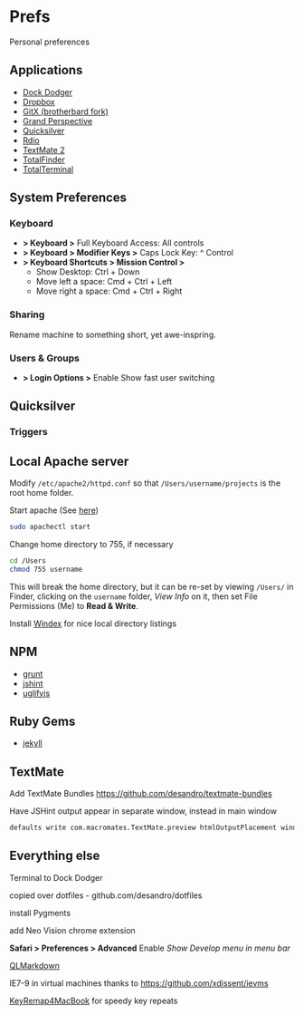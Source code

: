 # Prefs

Personal preferences

## Applications

+ [Dock Dodger](http://foggynoggin.com/dockdodger)
+ [Dropbox](http://www.dropbox.com)
+ [GitX (brotherbard fork)](https://github.com/brotherbard/gitx/downloads)
+ [Grand Perspective](http://grandperspectiv.sourceforge.net/)
+ [Quicksilver](http://qsapp.com/)
+ [Rdio](http://www.rdio.com/apps/)
+ [TextMate 2](http://macromates.com/)
+ [TotalFinder](http://totalfinder.binaryage.com/)
+ [TotalTerminal](http://totalterminal.binaryage.com/)

## System Preferences

### Keyboard

+ **> Keyboard >** Full Keyboard Access: All controls
+ **> Keyboard > Modifier Keys >** Caps Lock Key: ^ Control
+ **> Keyboard Shortcuts > Mission Control >**
  - Show Desktop: Ctrl + Down
  - Move left a space: Cmd + Ctrl + Left
  - Move right a space: Cmd + Ctrl + Right

### Sharing

Rename machine to something short, yet awe-inspring.

### Users & Groups

+ **> Login Options >** Enable Show fast user switching

## Quicksilver

### Triggers


## Local Apache server

Modify `/etc/apache2/httpd.conf` so that `/Users/username/projects` is the root home folder.

Start apache (See [here](http://maestric.com/doc/mac/apache_php_mysql_snow_leopard))

``` bash
sudo apachectl start
```

Change home directory to 755, if necessary

``` bash
cd /Users
chmod 755 username
```

This will break the home directory, but it can be re-set by viewing `/Users/` in Finder, clicking on the `username` folder, _View Info_ on it, then set File Permissions (Me) to **Read & Write**.

Install [Windex](https://github.com/desandro/windex) for nice local directory listings

## NPM

+ [grunt](https://github.com/cowboy/grunt)
+ [jshint](https://github.com/jshint/node-jshint/)
+ [uglifyjs](https://github.com/mishoo/uglifyjs)

## Ruby Gems

+ [jekyll](https://github.com/mojombo/jekyll)

## TextMate

Add TextMate Bundles https://github.com/desandro/textmate-bundles

Have JSHint output appear in separate window, instead in main window

``` bash
defaults write com.macromates.TextMate.preview htmlOutputPlacement window
```

## Everything else


Terminal to Dock Dodger

copied over dotfiles - github.com/desandro/dotfiles

install Pygments
  
add Neo Vision chrome extension

**Safari > Preferences > Advanced** Enable _Show Develop menu in menu bar_

[QLMarkdown](https://github.com/toland/qlmarkdown)

IE7-9 in virtual machines thanks to https://github.com/xdissent/ievms

[KeyRemap4MacBook](http://pqrs.org/macosx/keyremap4macbook/) for speedy key repeats

